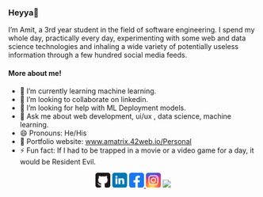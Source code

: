 ### Heyya👋

I’m Amit, a 3rd year student in the field of software engineering. I spend my whole day, practically every day, experimenting with some web and data science technologies and inhaling a wide variety of potentially useless information through a few hundred social media feeds.

#### More about me!

- 🌱 I’m currently learning machine learning.
- 👯 I’m looking to collaborate on linkedin.
- 🤔 I’m looking for help with ML Deployment models.
- 💬 Ask me about web development, ui/ux , data science, machine learning.
- 😄 Pronouns: He/His
- 💼 Portfolio website: www.amatrix.42web.io/Personal
- ⚡ Fun fact: If I had to be trapped in a movie or a video game for a day, it would be Resident Evil.

<p align = "center">
<a href =https://github.com/ammy20019 target='blank'> <img src=https://github.com/edent/SuperTinyIcons/blob/master/images/svg/github.svg height='30' weight='30'/></a>
<a href =https://www.linkedin.com/in/amit-kumar-sahu-7aab19169 target='blank'> <img src=https://github.com/edent/SuperTinyIcons/blob/master/images/svg/linkedin.svg height='30' weight='30'/></a> 
<a href = https://www.facebook.com/amitksahu.official target='blank'> <img src=https://github.com/edent/SuperTinyIcons/blob/master/images/svg/facebook.svg height='30' weight='30'/>
<a href = https://www.instagram.com/amitsahu.official/ target='blank'> <img src=https://github.com/edent/SuperTinyIcons/blob/master/images/svg/instagram.svg height='30' weight='30'/></a>


<img src="https://github-readme-stats.vercel.app/api?username=ammy20019&&show_icons=true&title_color=ffffff&icon_color=bb2acf&text_color=daf7dc&bg_color=151515" />
